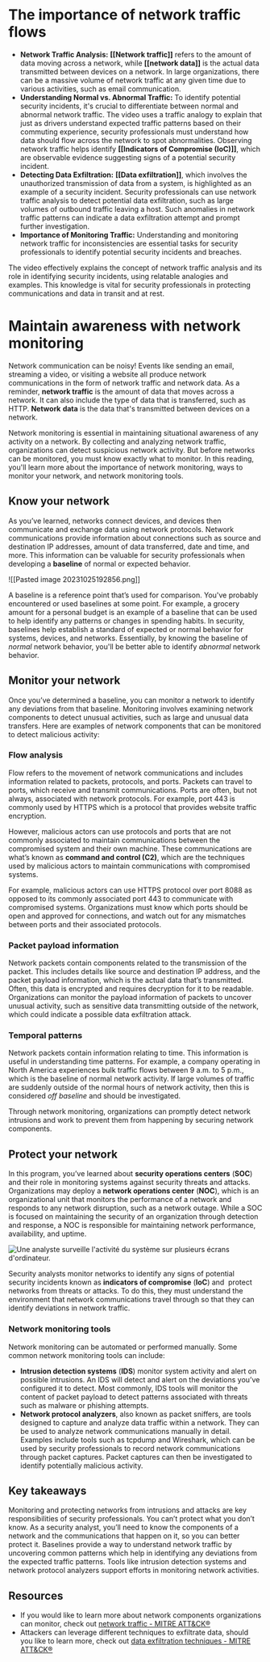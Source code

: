 # The importance of network traffic flows

- **Network Traffic Analysis:** **[[Network traffic]]** refers to the amount of data moving across a network, while **[[network data]]** is the actual data transmitted between devices on a network. In large organizations, there can be a massive volume of network traffic at any given time due to various activities, such as email communication.
- **Understanding Normal vs. Abnormal Traffic:** To identify potential security incidents, it's crucial to differentiate between normal and abnormal network traffic. The video uses a traffic analogy to explain that just as drivers understand expected traffic patterns based on their commuting experience, security professionals must understand how data should flow across the network to spot abnormalities. Observing network traffic helps identify **[[Indicators of Compromise (IoC)]]**, which are observable evidence suggesting signs of a potential security incident.
- **Detecting Data Exfiltration:** **[[Data exfiltration]]**, which involves the unauthorized transmission of data from a system, is highlighted as an example of a security incident. Security professionals can use network traffic analysis to detect potential data exfiltration, such as large volumes of outbound traffic leaving a host. Such anomalies in network traffic patterns can indicate a data exfiltration attempt and prompt further investigation.
- **Importance of Monitoring Traffic:** Understanding and monitoring network traffic for inconsistencies are essential tasks for security professionals to identify potential security incidents and breaches.

The video effectively explains the concept of network traffic analysis and its role in identifying security incidents, using relatable analogies and examples. This knowledge is vital for security professionals in protecting communications and data in transit and at rest.

# Maintain awareness with network monitoring

Network communication can be noisy! Events like sending an email, streaming a video, or visiting a website all produce network communications in the form of network traffic and network data. As a reminder, **network traffic** is the amount of data that moves across a network. It can also include the type of data that is transferred, such as HTTP. **Network** **data** is the data that's transmitted between devices on a network.

Network monitoring is essential in maintaining situational awareness of any activity on a network. By collecting and analyzing network traffic, organizations can detect suspicious network activity. But before networks can be monitored, you must know exactly what to monitor. In this reading, you'll learn more about the importance of network monitoring, ways to monitor your network, and network monitoring tools.

## Know your network

As you’ve learned, networks connect devices, and devices then communicate and exchange data using network protocols. Network communications provide information about connections such as source and destination IP addresses, amount of data transferred, date and time, and more. This information can be valuable for security professionals when developing a **baseline** of normal or expected behavior.

![[Pasted image 20231025192856.png]]

A baseline is a reference point that’s used for comparison. You've probably encountered or used baselines at some point. For example, a grocery amount for a personal budget is an example of a baseline that can be used to help identify any patterns or changes in spending habits. In security, baselines help establish a standard of expected or normal behavior for systems, devices, and networks. Essentially, by knowing the baseline of _normal_ network behavior, you'll be better able to identify _abnormal_ network behavior.

## Monitor your network

Once you’ve determined a baseline, you can monitor a network to identify any deviations from that baseline. Monitoring involves examining network components to detect unusual activities, such as large and unusual data transfers. Here are examples of network components that can be monitored to detect malicious activity:

### **Flow analysis**

Flow refers to the movement of network communications and includes information related to packets, protocols, and ports. Packets can travel to ports, which receive and transmit communications. Ports are often, but not always, associated with network protocols. For example, port 443 is commonly used by HTTPS which is a protocol that provides website traffic encryption.

However, malicious actors can use protocols and ports that are not commonly associated to maintain communications between the compromised system and their own machine. These communications are what’s known as **command and control (C2)**, which are the techniques used by malicious actors to maintain communications with compromised systems.

For example, malicious actors can use HTTPS protocol over port 8088 as opposed to its commonly associated port 443 to communicate with compromised systems. Organizations must know which ports should be open and approved for connections, and watch out for any mismatches between ports and their associated protocols.

### **Packet payload information**

Network packets contain components related to the transmission of the packet. This includes details like source and destination IP address, and the packet payload information, which is the actual data that’s transmitted. Often, this data is encrypted and requires decryption for it to be readable. Organizations can monitor the payload information of packets to uncover unusual activity, such as sensitive data transmitting outside of the network, which could indicate a possible data exfiltration attack.

### **Temporal patterns**

Network packets contain information relating to time. This information is useful in understanding time patterns. For example, a company operating in North America experiences bulk traffic flows between 9 a.m. to 5 p.m., which is the baseline of normal network activity. If large volumes of traffic are suddenly outside of the normal hours of network activity, then this is considered _off baseline_ and should be investigated.

Through network monitoring, organizations can promptly detect network intrusions and work to prevent them from happening by securing network components.

## Protect your network

In this program, you’ve learned about **security operations centers** (**SOC**) and their role in monitoring systems against security threats and attacks. Organizations may deploy a **network operations center** (**NOC**), which is an organizational unit that monitors the performance of a network and responds to any network disruption, such as a network outage. While a SOC is focused on maintaining the security of an organization through detection and response, a NOC is responsible for maintaining network performance, availability, and uptime. 

![Une analyste surveille l'activité du système sur plusieurs écrans d'ordinateur.](https://d3c33hcgiwev3.cloudfront.net/imageAssetProxy.v1/JC9h-84YTn-cwOHf6MXVMg_b307457feef74f0e88f8664100b395f1_JqtN_UgxVYbwkx1IjuMN31PoUM5XlHpZ0M-Z2hBqScuHUv62R7AvZcqAGJGuoDUpYu6MnQiCL0FPB8tspDaKzNRvL6CxZv3oMo5cZfNfql0to1vR8Qt9Zam2ETRZLp_2w66Ah-JzQAF70EQdzN10PqSMOHbomP8LWvk5cigov8vPptnVpNVkzZAcaB_V7Q?expiry=1698364800000&hmac=slfBWLwb7PD6OKzzDrjHtymbB9vTYiJzCPBmv4_mVds)

Security analysts monitor networks to identify any signs of potential security incidents known as **indicators of compromise** (**IoC**) and  protect networks from threats or attacks. To do this, they must understand the environment that network communications travel through so that they can identify deviations in network traffic. 

### **Network monitoring tools**

Network monitoring can be automated or performed manually. Some common network monitoring tools can include: 

- **Intrusion detection systems** (**IDS**) monitor system activity and alert on possible intrusions. An IDS will detect and alert on the deviations you’ve configured it to detect. Most commonly, IDS tools will monitor the content of packet payload to detect patterns associated with threats such as malware or phishing attempts.
- **Network protocol analyzers**, also known as packet sniffers, are tools designed to capture and analyze data traffic within a network. They can be used to analyze network communications manually in detail. Examples include tools such as tcpdump and Wireshark, which can be used by security professionals to record network communications through packet captures. Packet captures can then be investigated to identify potentially malicious activity.

## Key takeaways

Monitoring and protecting networks from intrusions and attacks are key responsibilities of security professionals. You can’t protect what you don’t know. As a security analyst, you’ll need to know the components of a network and the communications that happen on it, so you can better protect it. Baselines provide a way to understand network traffic by uncovering common patterns which help in identifying any deviations from the expected traffic patterns. Tools like intrusion detection systems and network protocol analyzers support efforts in monitoring network activities.

## Resources

- If you would like to learn more about network components organizations can monitor, check out [network traffic - MITRE ATT&CK®](https://attack.mitre.org/datasources/DS0029/)
- Attackers can leverage different techniques to exfiltrate data, should you like to learn more, check out [data exfiltration techniques - MITRE ATT&CK®](https://attack.mitre.org/tactics/TA0010/)